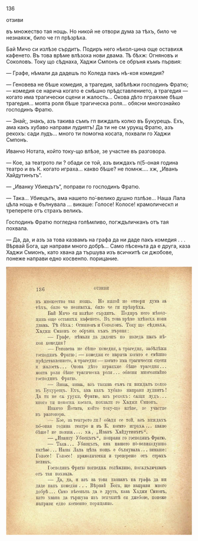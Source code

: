 ﻿136

отзиви

въ множество тая нощь. Но никой не отвори дума за тѣхъ, било че незнаяхж, било че гп прѣзрѣха.

Бай Мичо си излѣзе сърдитъ. Подиръ него нѣкол-цина още оставихѫ кафенето. Въ това врѣме влѣзоха нови двама. Тѣ бѣхж: Огняновъ и Соколовъ. Току що сѣднаха, Хаджи Смпонъ се обръня къмъ първия:

— Графе, нѣмали да дадешъ по Коледа пакъ нѣ-коя комедия?

— Геновева не бѣше комедия, а трагедия, забѣлѣжи господинъ Фратю; — комедия се нарича когато е смѣшно прѣдставлението, а трагедия — когато има трагически сцени и жалость... Окова дѣто пграяхме бѣше трагедия... моята роля бѣше трагическа роля... обясни многознайко господинъ Фратю.

— Знай;, знакъ, азъ такива съмъ гп виждалъ колко въ Букурещъ. Ехъ, ама какъ хубаво направи лудиятъ! Да ти не см урукщ Фратю, азъ рекохъ: сади лудъ... много ти помогна косата, похвали го Хаджи Смпонъ.

Иванчо Нотата, който току-що влѣзе, зе участие въ разговора.

— Кое, за театрото ли ? обади се той, азъ виждахъ п(5-оная година театро и въ К. когато играха... какво бѣше? не помнж.... хж, „Иванъ Хайдутинътъ“.

— „Иванку Убиецътъ“, поправи го господинъ Фратю.

— Така... Убиецътъ, ама нашето по́-велико душно пзлѣзе... Наша Лала цѣла нощь е бълнувала ... викаше: Голосе! Колосе! крамолическп и треперете отъ страхъ великъ.

Господинъ Фратю погледна голѣмливо, погждъличканъ отъ тая похвала.

— Да, да, и азъ за това казвамъ на графа да ни даде пакъ комедия . . . Вѣрвай Бога, ще направи много добрѣ... Само пѣсеньта да е друга, каза Хаджи Смионъ, като хвана да тършува изъ всичкитѣ си джобове, понеже направи едно косвенпо. порицание.

![original](images/155.jpg)

